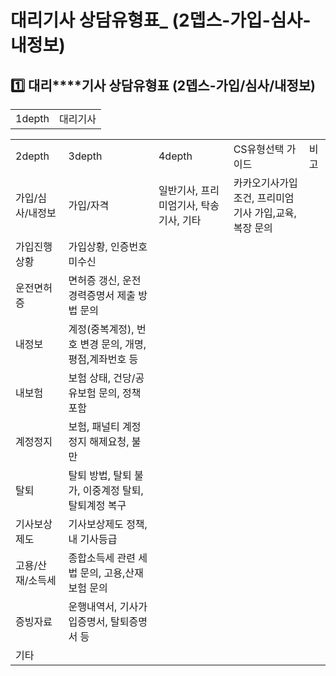 # 대리기사 상담유형표_ (2뎁스-가입-심사-내정보)

**1️⃣ 대리****기사 상담유형표 (2뎁스-가입/심사/내정보)**
--------------------------------------

|  |  |
| --- | --- |
| 1depth | 대리기사 |

|  |  |  |  |  |
| --- | --- | --- | --- | --- |
| 2depth | 3depth | 4depth | CS유형선택 가이드 | 비고 |
| 가입/심사/내정보 | 가입/자격 | 일반기사, 프리미엄기사,  탁송기사, 기타 | 카카오기사가입조건, 프리미엄기사 가입,교육, 복장 문의 |  |
| 가입진행상황 | 가입상황, 인증번호 미수신 |  |
| 운전면허증 | 면허증 갱신, 운전경력증명서 제출 방법 문의 |  |
| 내정보 | 계정(중복계정), 번호 변경 문의, 개명, 평점,계좌번호 등 |  |
| 내보험 | 보험 상태, 건당/공유보험 문의, 정책 포함 |  |
| 계정정지 | 보험, 패널티 계정정지 해제요청, 불만 |  |
| 탈퇴 | 탈퇴 방법, 탈퇴 불가, 이중계정 탈퇴, 탈퇴계정 복구 |  |
| 기사보상제도 | 기사보상제도 정책, 내 기사등급 |  |
| 고용/산재/소득세 | 종합소득세 관련 세법 문의, 고용,산재보험 문의 |  |
| 증빙자료 | 운행내역서, 기사가입증명서, 탈퇴증명서 등 |  |
| 기타 |  |  |